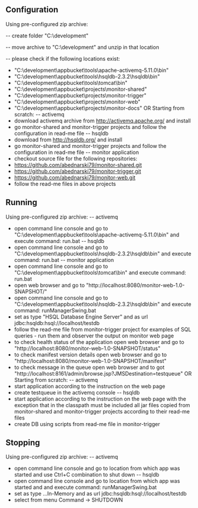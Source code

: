 Configuration 
-------------

Using pre-configured zip archive:

-- create folder "C:\development"

-- move archive to "C:\development" and unzip in that location

-- please check if the following locations exist:
- "C:\development\appbucket\tools\apache-activemq-5.11.0\bin"
- "C:\development\appbucket\tools\hsqldb-2.3.2\hsqldb\bin"
- "C:\development\appbucket\tools\tomcat\bin"
- "C:\development\appbucket\projects\monitor-shared"
- "C:\development\appbucket\projects\monitor-trigger"
- "C:\development\appbucket\projects\monitor-web"
- "C:\development\appbucket\projects\monitor-docs"
OR
Starting from scratch:
-- activemq
- download activemq archive from http://activemq.apache.org/ and install
- go monitor-shared and monitor-trigger projects and follow the configuration in read-me file
-- hsqldb
- download from http://hsqldb.org/ and install
- go monitor-shared and monitor-trigger projects and follow the configuration in read-me file
-- monitor application
- checkout source file for the following repositories:
- https://github.com/abednarski79/monitor-shared.git
- https://github.com/abednarski79/monitor-trigger.git
- https://github.com/abednarski79/monitor-web.git
- follow the read-me files in above projects

Running
-------
Using pre-configured zip archive:
-- activemq
- open command line console and go to "C:\development\appbucket\tools\apache-activemq-5.11.0\bin" and execute command:
run.bat
-- hsqldb
- open command line console and go to "C:\development\appbucket\tools\hsqldb-2.3.2\hsqldb\bin" and execute command:
run.bat
-- monitor application
- open command line console and go to "C:\development\appbucket\tools\tomcat\bin" and execute command:
run.bat
- open web browser and go to "http://localhost:8080/monitor-web-1.0-SNAPSHOT/"
- open command line console and go to "C:\development\appbucket\tools\hsqldb-2.3.2\hsqldb\bin" and execute command:
runManagerSwing.bat
- set as type "HSQL Database Engine Server" and as url jdbc:hsqldb:hsql://localhost/testdb
- follow the read-me file from monitor-trigger project for examples of SQL queries - run them and observer the output on monitor web page
- to check health status of the application open web browser and go to "http://localhost:8080/monitor-web-1.0-SNAPSHOT/status"
- to check manifest version details open web browser and go to "http://localhost:8080/monitor-web-1.0-SNAPSHOT/manifest"
- to check message in the queue open web browser and to got "http://localhost:8161/admin/browse.jsp?JMSDestination=testqueue"
OR
Starting from scratch:
-- activemq
- start application according to the instruction on the web page
- create testqueue in the activemq console
-- hsqldb
- start application according to the instruction on the web page with the exception that in the classpath 
must be included all jar files copied from monitor-shared and monitor-trigger projects according to their read-me files
- create DB using scripts from read-me file in monitor-trigger

Stopping
--------
Using pre-configured zip archive:
-- activemq
- open command line console and go to location from which app was started and use Ctrl+C combination to shut down
-- hsqldb
- open command line console and go to location from which app was started and and execute command:
runManagerSwing.bat
- set as type ...In-Memory and as url jdbc:hsqldb:hsql://localhost/testdb
- select from menu Command -> SHUTDOWN
